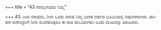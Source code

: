 +++
title = "43 ನರಮೃಗಾಧಮ ನಿಮ್ಮ"

+++
43. ಎಲಾ ನರಾಧಮ, ನೀನು ಒಂದು ವರುಷ ನಿಮ್ಮ ಭಾರತ ವರ್ಷದ ಭೂಮಿಯಲ್ಲಿ ನಪುಂಸಕನಾಗಿರು. ಹರಿ-ಹರ-ಸುರೇಂದ್ರರಿಗೆ ನೀನು ಮೊರೆಹೊಕ್ಕರೂ ಈ ಶಾಪ ಹುಸಿಯಾಗದು-ಎಂದು ಮುಖವನ್ನು ತಿರುಹಿದಳು.